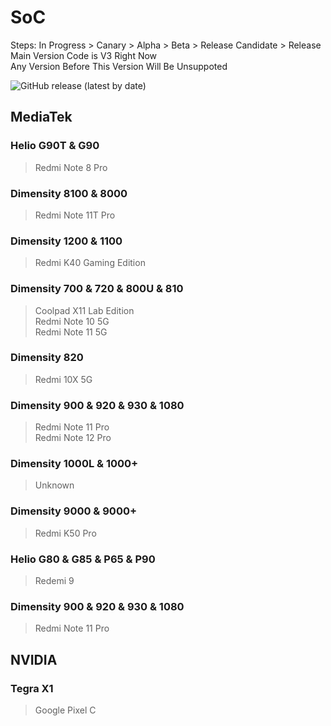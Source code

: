 # SoC
Steps: In Progress > Canary > Alpha > Beta > Release Candidate > Release   
Main Version Code is V3 Right Now   
Any Version Before This Version Will Be Unsuppoted   

![GitHub release (latest by date)](https://img.shields.io/github/v/release/naranyinyun/Apodidae?color=%23773bf9&label=Apodidae&style=flat-square)
## MediaTek
### Helio G90T & G90 <Badge type="tip" text="Release" />
> Redmi Note 8 Pro  
### Dimensity 8100 & 8000 <Badge type="tip" text="Release" />
> Redmi Note 11T Pro  
### Dimensity 1200 & 1100 <Badge type="tip" text="Release" />
> Redmi K40 Gaming Edition  
### Dimensity 700 & 720 & 800U & 810 <Badge type="tip" text="Release" />
> Coolpad X11 Lab Edition    
> Redmi Note 10 5G  
> Redmi Note 11 5G  
### Dimensity 820 <Badge type="tip" text="Release" />
> Redmi 10X 5G   
### Dimensity 900 & 920 & 930 & 1080 <Badge type="tip" text="Release" />
> Redmi Note 11 Pro  
> Redmi Note 12 Pro  
### Dimensity 1000L & 1000+ <Badge type="tip" text="Release" />
> Unknown
### Dimensity 9000 & 9000+ <Badge type="danger" text="Alpha" />
> Redmi K50 Pro
### Helio G80 & G85 & P65 & P90 <Badge type="warning" text="Release" />
> Redemi 9
### Dimensity 900 & 920 & 930 & 1080 <Badge type="danger" text="Alpha" />
> Redmi Note 11 Pro

## NVIDIA
### Tegra X1 <Badge type="danger" text="Canary" />
> Google Pixel C 

